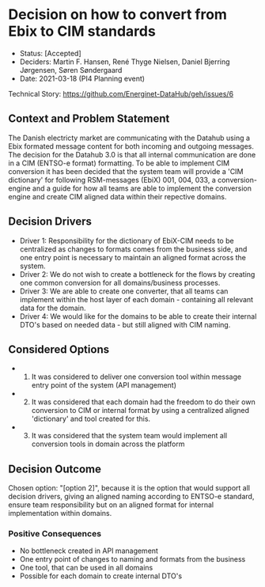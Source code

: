 # Decision on how to convert from Ebix to CIM standards

* Status: [Accepted] <!-- optional -->
* Deciders: Martin F. Hansen, René Thyge Nielsen, Daniel Bjerring Jørgensen, Søren Søndergaard <!-- optional -->
* Date: 2021-03-18 (PI4 Planning event) <!-- optional -->

Technical Story: <https://github.com/Energinet-DataHub/geh/issues/6>

## Context and Problem Statement

The Danish electricty market are communicating with the Datahub using a Ebix formated message content for both incoming and outgoing messages. The decision for the Datahub 3.0 is that all internal communication are done in a CIM (ENTSO-e format) formatting. To be able to implement CIM conversion it has been decided that the system team will provide a 'CIM dictionary' for following RSM-messages (EbiX) 001, 004, 033, a conversion-engine and a guide for how all teams are able to implement the conversion engine and create CIM aligned data within their repective domains.

## Decision Drivers

* Driver 1: Responsibility for the dictionary of EbiX-CIM needs to be centralized as changes to formats comes from the business side, and one entry point is necessary to maintain an aligned format across the system.
* Driver 2: We do not wish to create a bottleneck for the flows by creating one common conversion for all domains/business processes.
* Driver 3: We are able to create one converter, that all teams can implement within the host layer of each domain - containing all relevant data for the domain.
* Driver 4: We would like for the domains to be able to create their internal DTO's based on needed data - but still aligned with CIM naming.

## Considered Options

* 1. It was considered to deliver one conversion tool within message entry point of the system (API management)
* 2. It was considered that each domain had the freedom to do their own conversion to CIM or internal format by using a centralized aligned 'dictionary' and tool created for this.
* 3. It was considered that the system team would implement all conversion tools in domain across the platform

## Decision Outcome

Chosen option: "[option 2]", because it is the option that would support all decision drivers, giving an aligned naming according to ENTSO-e standard, ensure team responsibility but on an aligned format for internal implementation within domains.

### Positive Consequences

* No bottleneck created in API management
* One entry point of changes to naming and formats from the business
* One tool, that can be used in all domains
* Possible for each domain to create internal DTO's
